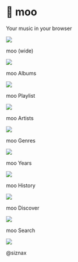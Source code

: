 &#x1F3B7; moo
=============

Your music in your browser

![](https://raw.githubusercontent.com/siznax/moo-img/main/moo.png)

moo (wide)

![](https://raw.githubusercontent.com/siznax/moo-img/main/moo-wide.png)

moo Albums

![](https://raw.githubusercontent.com/siznax/moo-img/main/moo-Albums.png)

moo Playlist

![](https://raw.githubusercontent.com/siznax/moo-img/main/moo-Playlist.png)

moo Artists

![](https://raw.githubusercontent.com/siznax/moo-img/main/moo-Artists.png)

moo Genres

![](https://raw.githubusercontent.com/siznax/moo-img/main/moo-Genres.png)

moo Years

![](https://raw.githubusercontent.com/siznax/moo-img/main/moo-Years.png)

moo History

![](https://raw.githubusercontent.com/siznax/moo-img/main/moo-History.png)

moo Discover

![](https://raw.githubusercontent.com/siznax/moo-img/main/moo-Discover.png)

moo Search

![](https://raw.githubusercontent.com/siznax/moo-img/main/moo-Search.png)


@siznax
